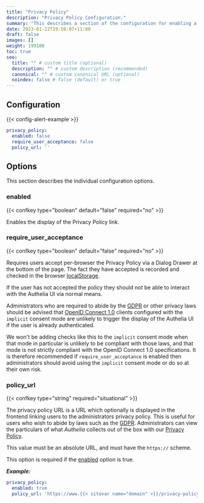 ```yaml
---
title: "Privacy Policy"
description: "Privacy Policy Configuration."
summary: "This describes a section of the configuration for enabling a Privacy Policy link display."
date: 2023-01-22T19:58:07+11:00
draft: false
images: []
weight: 199100
toc: true
seo:
  title: "" # custom title (optional)
  description: "" # custom description (recommended)
  canonical: "" # custom canonical URL (optional)
  noindex: false # false (default) or true
---
```


## Configuration

{{< config-alert-example >}}

```yaml {title="configuration.yml"}
privacy_policy:
  enabled: false
  require_user_acceptance: false
  policy_url: ''
```

## Options

This section describes the individual configuration options.

### enabled

{{< confkey type="boolean" default="false" required="no" >}}

Enables the display of the Privacy Policy link.

### require_user_acceptance

{{< confkey type="boolean" default="false" required="no" >}}

Requires users accept per-browser the Privacy Policy via a Dialog Drawer at the bottom of the page. The fact they have
accepted is recorded and checked in the browser
[localStorage](https://developer.mozilla.org/en-US/docs/Web/API/Window/localStorage).

If the user has not accepted the policy they should not be able to interact with the Authelia UI via normal means.

Administrators who are required to abide by the [GDPR] or other privacy laws should be advised that
[OpenID Connect 1.0](../identity-providers/openid-connect/provider.md) clients configured with the `implicit` consent
mode are unlikely to trigger the display of the Authelia UI if the user is already authenticated.

We won't be adding checks like this to the `implicit` consent mode when that mode in particular is unlikely to be
compliant with those laws, and that mode is not strictly compliant with the OpenID Connect 1.0 specifications. It is
therefore recommended if `require_user_acceptance` is enabled then administrators should avoid using the `implicit`
consent mode or do so at their own risk.

### policy_url

{{< confkey type="string" required="situational" >}}

The privacy policy URL is a URL which optionally is displayed in the frontend linking users to the administrators
privacy policy. This is useful for users who wish to abide by laws such as the [GDPR].
Administrators can view the particulars of what _Authelia_ collects out of the box with our
[Privacy Policy](https://www.authelia.com/privacy/#application).

This value must be an absolute URL, and must have the `https://` scheme.

This option is required if the [enabled](#enabled) option is true.

[GDPR]: https://gdpr-info.eu/

_**Example:**_

```yaml {title="configuration.yml"}
privacy_policy:
  enabled: true
  policy_url: 'https://www.{{< sitevar name="domain" >}}/privacy-policy'
```
